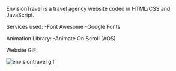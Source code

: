 EnvisionTravel is a travel agency website coded in HTML/CSS and JavaScript.

Services used: 
    -Font Awesome
    -Google Fonts

Animation Library: 
    -Animate On Scroll (AOS)
    
Website GIF:

![envisiontravel gif](https://user-images.githubusercontent.com/62028550/198698217-f7ad195a-9675-4b7e-9128-ea458467b921.gif)
